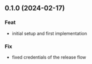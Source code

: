 ## 0.1.0 (2024-02-17)

### Feat

- initial setup and first implementation

### Fix

- fixed credentials of the release flow
